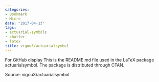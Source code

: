 ```yaml
---
categories:
- Bookmark
- Micro
date: "2017-04-13"
tags:
- actuarial-symbols
- chatter
- latex
title: vigou3/actuarialsymbol
---
```


For GitHub display This is the README.md file used in the LaTeX package actuarialsymbol. The package is distributed through CTAN.

Source: vigou3/actuarialsymbol

[](https://github.com/vigou3/actuarialsymbol)

